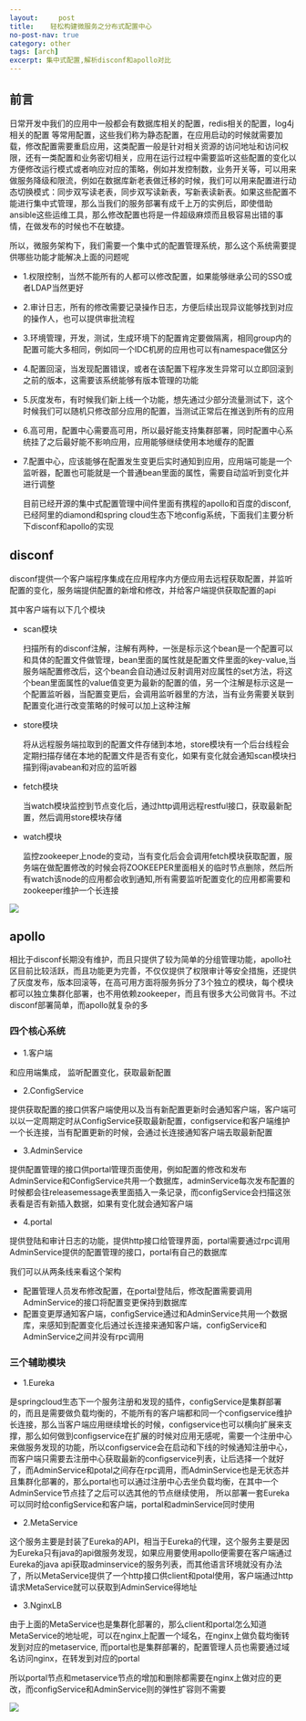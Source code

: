 ```yaml
---
layout:     post
title:    轻松构建微服务之分布式配置中心
no-post-nav: true
category: other
tags: [arch]
excerpt: 集中式配置,解析disconf和apollo对比
---
```


## 前言
  日常开发中我们的应用中一般都会有数据库相关的配置，redis相关的配置，log4j相关的配置 等常用配置，这些我们称为静态配置，在应用启动的时候就需要加载，修改配置需要重启应用，这类配置一般是针对相关资源的访问地址和访问权限，还有一类配置和业务密切相关，应用在运行过程中需要监听这些配置的变化以方便修改运行模式或者响应对应的策略，例如并发控制数，业务开关等，可以用来做服务降级和限流，例如在数据库新老表做迁移的时候，我们可以用来配置进行动态切换模式：同步双写读老表，同步双写读新表，写新表读新表。如果这些配置不能进行集中式管理，那么当我们的服务部署有成千上万的实例后，即使借助ansible这些运维工具，那么修改配置也将是一件超级麻烦而且极容易出错的事情，在做发布的时候也不在敏捷。

  所以，微服务架构下，我们需要一个集中式的配置管理系统，那么这个系统需要提供哪些功能才能解决上面的问题呢

- 1.权限控制，当然不能所有的人都可以修改配置，如果能够继承公司的SSO或者LDAP当然更好
- 2.审计日志，所有的修改需要记录操作日志，方便后续出现异议能够找到对应的操作人，也可以提供审批流程
- 3.环境管理，开发，测试，生成环境下的配置肯定要做隔离，相同group内的配置可能大多相同，例如同一个IDC机房的应用也可以有namespace做区分
- 4.配置回滚，当发现配置错误，或者在该配置下程序发生异常可以立即回滚到之前的版本，这需要该系统能够有版本管理的功能
- 5.灰度发布，有时候我们新上线一个功能，想先通过少部分流量测试下，这个时候我们可以随机只修改部分应用的配置，当测试正常后在推送到所有的应用
- 6.高可用，配置中心需要高可用，所以最好能支持集群部署，同时配置中心系统挂了之后最好能不影响应用，应用能够继续使用本地缓存的配置
- 7.配置中心，应该能够在配置发生变更后实时通知到应用，应用端可能是一个监听器，配置也可能就是一个普通bean里面的属性，需要自动监听到变化并进行调整

  目前已经开源的集中式配置管理中间件里面有携程的apollo和百度的disconf,已经阿里的diamond和spring cloud生态下地config系统，下面我们主要分析下disconf和apollo的实现

## disconf

  disconf提供一个客户端程序集成在应用程序内方便应用去远程获取配置，并监听配置的变化，服务端提供配置的新增和修改，并给客户端提供获取配置的api

其中客户端有以下几个模块

- scan模块

  扫描所有的disconf注解，注解有两种，一张是标示这个bean是一个配置可以和具体的配置文件做管理，bean里面的属性就是配置文件里面的key-value,当服务端配置修改后，这个bean会自动通过反射调用对应属性的set方法，将这个bean里面属性的value值变更为最新的配置的值，另一个注解是标示这是一个配置监听器，当配置变更后，会调用监听器里的方法，当有业务需要关联到配置变化进行改变策略的时候可以加上这种注解
- store模块

  将从远程服务端拉取到的配置文件存储到本地，store模块有一个后台线程会定期扫描存储在本地的配置文件是否有变化，如果有变化就会通知scan模块扫描到得javabean和对应的监听器
- fetch模块

  当watch模块监控到节点变化后，通过http调用远程restful接口，获取最新配置，然后调用store模块存储
- watch模块

  监控zookeeper上node的变动，当有变化后会会调用fetch模块获取配置，服务端在做配置修改的时候会将ZOOKEEPER里面相关的临时节点删除，然后所有watch该node的应用都会收到通知,所有需要监听配置变化的应用都需要和zookeeper维护一个长连接


![](https://pigpdong.github.io/assets/images/2019/config/disconf.png)

## apollo

  相比于disconf长期没有维护，而且只提供了较为简单的分组管理功能，apollo社区目前比较活跃，而且功能更为完善，不仅仅提供了权限审计等安全措施，还提供了灰度发布，版本回滚等，在高可用方面将服务拆分了3个独立的模块，每个模块都可以独立集群化部署，也不用依赖zookeeper，而且有很多大公司做背书。不过disconf部署简单，而apollo就复杂的多

### 四个核心系统
- 1.客户端

和应用端集成， 监听配置变化，获取最新配置
- 2.ConfigService

提供获取配置的接口供客户端使用以及当有新配置更新时会通知客户端，客户端可以以一定周期定时从ConfigService获取最新配置，configservice和客户端维护一个长连接，当有配置更新的时候，会通过长连接通知客户端去取最新配置
- 3.AdminService

提供配置管理的接口供portal管理页面使用，例如配置的修改和发布 AdminService和ConfigService共用一个数据库，adminService每次发布配置的时候都会往releasemessage表里面插入一条记录，而configService会扫描这张表看是否有新插入数据，如果有变化就会通知客户端
- 4.portal

提供登陆和审计日志的功能，提供http接口给管理界面，portal需要通过rpc调用AdminService提供的配置管理的接口，portal有自己的数据库

我们可以从两条线来看这个架构
- 配置管理人员发布修改配置，在portal登陆后，修改配置需要调用AdminService的接口将配置变更保持到数据库
- 配置变更厚通知客户端，configService通过和AdminService共用一个数据库，来感知到配置变化后通过长连接来通知客户端，configService和AdminService之间并没有rpc调用



### 三个辅助模块
- 1.Eureka

是springcloud生态下一个服务注册和发现的插件，configService是集群部署的，而且是需要做负载均衡的，不能所有的客户端都和同一个configservice维护长连接，那么当客户端应用继续增长的时候，configservice也可以横向扩展来支撑，那么如何做到configservice在扩展的时候对应用无感呢，需要一个注册中心来做服务发现的功能，所以configservice会在启动和下线的时候通知注册中心，而客户端只需要去注册中心获取最新的configservice列表，让后选择一个就好了，而AdminService和potal之间存在rpc调用，而AdminService也是无状态并且集群化部署的，那么portal也可以通过注册中心去坐负载均衡，在其中一个AdminService节点挂了之后可以选其他的节点继续使用，  所以部署一套Eureka可以同时给configService和客户端，portal和adminService同时使用

- 2.MetaService

这个服务主要是封装了Eureka的API，相当于Eureka的代理，这个服务主要是因为Eureka只有java的api做服务发现，如果应用要使用apollo便需要在客户端通过Eureka的java api获取adminservice的服务列表，而其他语言环境就没有办法了，所以MetaService提供了一个http接口供client和potal使用，客户端通过http请求MetaService就可以获取到AdminService得地址

- 3.NginxLB

由于上面的MetaService也是集群化部署的，那么client和portal怎么知道MetaService的地址呢，可以在nginx上配置一个域名，在nginx上做负载均衡转发到对应的metaservice, 而portal也是集群部署的，配置管理人员也需要通过域名访问nginx，在转发到对应的portal

  所以portal节点和metaservice节点的增加和删除都需要在nginx上做对应的更改，而configService和AdminService则的弹性扩容则不需要


![](https://pigpdong.github.io/assets/images/2019/config/apollo.png)

